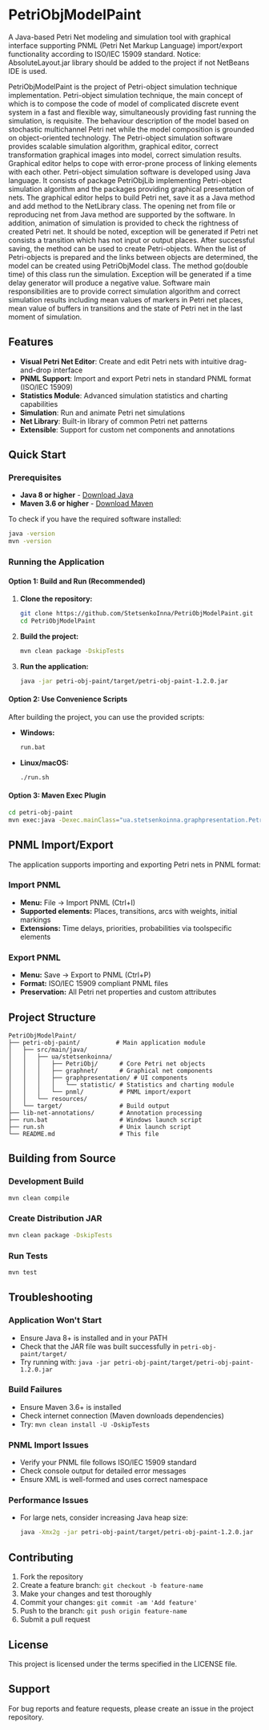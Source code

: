 # PetriObjModelPaint

A Java-based Petri Net modeling and simulation tool with graphical interface supporting PNML (Petri Net Markup Language) import/export functionality according to ISO/IEC 15909 standard.
Notice: AbsoluteLayout.jar library should be added to the project if not NetBeans IDE is used.

PetriObjModelPaint is the project of Petri-object simulation technique implementation. Petri-object simulation technique, the main concept of which is to compose the code of model of complicated discrete event system in a fast and flexible way, simultaneously providing fast running the simulation, is requisite. The behaviour description of the model based on stochastic multichannel Petri net while the model composition is grounded on object-oriented technology. The Petri-object simulation software provides scalable simulation algorithm, graphical editor, correct transformation graphical images into model, correct simulation results. Graphical editor helps to cope with error-prone process of linking elements with each other. Petri-object simulation software is developed using Java language. It consists of package PetriObjLib implementing Petri-object simulation algorithm and the packages providing graphical presentation of nets. The graphical editor helps to build Petri net, save it as a Java method and add method to the NetLibrary class. The opening net from file or reproducing net from Java method are supported by the software. In addition, animation of simulation is provided to check the rightness of created Petri net. It should be noted, exception will be generated if Petri net consists a transition which has not input or output places. After successful saving, the method can be used to create Petri-objects. When the list of Petri-objects is prepared and the links between objects are determined, the model can be created using PetriObjModel class. The method go(double time) of this class run the simulation. Exception will be generated if a time delay generator will produce a negative value. Software main responsibilities are to provide correct simulation algorithm and correct simulation results including mean values of markers in Petri net places, mean value of buffers in transitions and the state of Petri net in the last moment of simulation.


## Features

- **Visual Petri Net Editor**: Create and edit Petri nets with intuitive drag-and-drop interface
- **PNML Support**: Import and export Petri nets in standard PNML format (ISO/IEC 15909)
- **Statistics Module**: Advanced simulation statistics and charting capabilities
- **Simulation**: Run and animate Petri net simulations
- **Net Library**: Built-in library of common Petri net patterns
- **Extensible**: Support for custom net components and annotations

## Quick Start

### Prerequisites

- **Java 8 or higher** - [Download Java](https://www.oracle.com/java/technologies/downloads/)
- **Maven 3.6 or higher** - [Download Maven](https://maven.apache.org/download.cgi)

To check if you have the required software installed:
```bash
java -version
mvn -version
```

### Running the Application

#### Option 1: Build and Run (Recommended)

1. **Clone the repository:**
   ```bash
   git clone https://github.com/StetsenkoInna/PetriObjModelPaint.git
   cd PetriObjModelPaint
   ```

2. **Build the project:**
   ```bash
   mvn clean package -DskipTests
   ```

3. **Run the application:**
   ```bash
   java -jar petri-obj-paint/target/petri-obj-paint-1.2.0.jar
   ```

#### Option 2: Use Convenience Scripts

After building the project, you can use the provided scripts:

- **Windows:**
  ```bash
  run.bat
  ```

- **Linux/macOS:**
  ```bash
  ./run.sh
  ```

#### Option 3: Maven Exec Plugin

```bash
cd petri-obj-paint
mvn exec:java -Dexec.mainClass="ua.stetsenkoinna.graphpresentation.PetriNetsFrame"
```

## PNML Import/Export

The application supports importing and exporting Petri nets in PNML format:

### Import PNML
- **Menu:** File → Import PNML (Ctrl+I)
- **Supported elements:** Places, transitions, arcs with weights, initial markings
- **Extensions:** Time delays, priorities, probabilities via toolspecific elements

### Export PNML
- **Menu:** Save → Export to PNML (Ctrl+P)
- **Format:** ISO/IEC 15909 compliant PNML files
- **Preservation:** All Petri net properties and custom attributes

## Project Structure

```
PetriObjModelPaint/
├── petri-obj-paint/          # Main application module
│   ├── src/main/java/
│   │   ├── ua/stetsenkoinna/
│   │   │   ├── PetriObj/      # Core Petri net objects
│   │   │   ├── graphnet/      # Graphical net components
│   │   │   ├── graphpresentation/ # UI components
│   │   │   │   └── statistic/ # Statistics and charting module
│   │   │   └── pnml/          # PNML import/export
│   │   └── resources/
│   └── target/                # Build output
├── lib-net-annotations/       # Annotation processing
├── run.bat                    # Windows launch script
├── run.sh                     # Unix launch script
└── README.md                  # This file
```

## Building from Source

### Development Build
```bash
mvn clean compile
```

### Create Distribution JAR
```bash
mvn clean package -DskipTests
```

### Run Tests
```bash
mvn test
```

## Troubleshooting

### Application Won't Start
- Ensure Java 8+ is installed and in your PATH
- Check that the JAR file was built successfully in `petri-obj-paint/target/`
- Try running with: `java -jar petri-obj-paint/target/petri-obj-paint-1.2.0.jar`

### Build Failures
- Ensure Maven 3.6+ is installed
- Check internet connection (Maven downloads dependencies)
- Try: `mvn clean install -U -DskipTests`

### PNML Import Issues
- Verify your PNML file follows ISO/IEC 15909 standard
- Check console output for detailed error messages
- Ensure XML is well-formed and uses correct namespace

### Performance Issues
- For large nets, consider increasing Java heap size:
  ```bash
  java -Xmx2g -jar petri-obj-paint/target/petri-obj-paint-1.2.0.jar
  ```

## Contributing

1. Fork the repository
2. Create a feature branch: `git checkout -b feature-name`
3. Make your changes and test thoroughly
4. Commit your changes: `git commit -am 'Add feature'`
5. Push to the branch: `git push origin feature-name`
6. Submit a pull request

## License

This project is licensed under the terms specified in the LICENSE file.

## Support

For bug reports and feature requests, please create an issue in the project repository.

